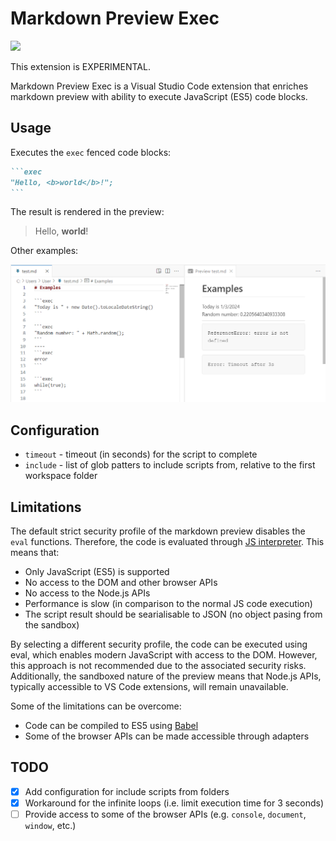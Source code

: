 # Markdown Preview Exec

[![](https://vsmarketplacebadges.dev/version/alexandritesoftware.markdown-exec.png)](https://marketplace.visualstudio.com/items?itemName=alexandritesoftware.markdown-exec)

This extension is EXPERIMENTAL.

Markdown Preview Exec is a Visual Studio Code extension that enriches markdown preview with ability to execute JavaScript (ES5) code blocks.

## Usage

Executes the `exec` fenced code blocks:

~~~markdown
```exec
"Hello, <b>world</b>!";
```
~~~

The result is rendered in the preview:

> Hello, **world**!

Other examples:

![examples](docs/examples.png)

## Configuration

- `timeout` - timeout (in seconds) for the script to complete
- `include` - list of glob patters to include scripts from, relative to the first workspace folder

## Limitations

The default strict security profile of the markdown preview disables the `eval` functions. Therefore, the code is evaluated through [JS interpreter](<https://github.com/NeilFraser/JS-Interpreter>). This means that:

- Only JavaScript (ES5) is supported
- No access to the DOM and other browser APIs
- No access to the Node.js APIs
- Performance is slow (in comparison to the normal JS code execution)
- The script result should be searialisable to JSON (no object pasing from the sandbox)

By selecting a different security profile, the code can be executed using eval, which enables modern JavaScript with access to the DOM. However, this approach is not recommended due to the associated security risks. Additionally, the sandboxed nature of the preview means that Node.js APIs, typically accessible to VS Code extensions, will remain unavailable.

Some of the limitations can be overcome:

- Code can be compiled to ES5 using [Babel](<https://babeljs.io/>)
- Some of the browser APIs can be made accessible through adapters

## TODO

- [x] Add configuration for include scripts from folders
- [x] Workaround for the infinite loops (i.e. limit execution time for 3 seconds)
- [ ] Provide access to some of the browser APIs (e.g. `console`, `document`, `window`, etc.)
